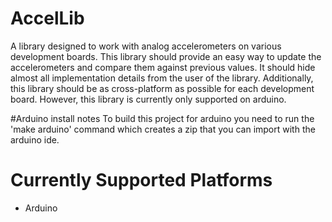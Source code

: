 # AccelLib
A library designed to work with analog accelerometers on various development
boards. This library should provide an easy way to update the accelerometers
and compare them against previous values. It should hide almost all
implementation details from the user of the library. Additionally, this
library should be as cross-platform as possible for each development board.
However, this library is currently only supported on arduino.

#Arduino install notes
To build this project for arduino you need to run the 'make arduino' command
which creates a zip that you can import with the arduino ide.

# Currently Supported Platforms
* Arduino

